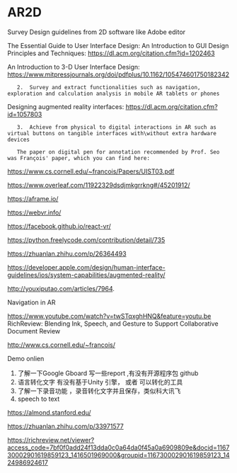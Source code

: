 # AR2D

 Survey Design guidelines from 2D software like Adobe editor  
 

 
The Essential Guide to User Interface Design: An Introduction to GUI Design Principles and Techniques: https://dl.acm.org/citation.cfm?id=1202463
 
An Introduction to 3-D User Interface Design: https://www.mitpressjournals.org/doi/pdfplus/10.1162/105474601750182342
 

       2.  Survey and extract functionalities such as navigation, exploration and calculation analysis in mobile AR tablets or phones  
 

Designing augmented reality interfaces: https://dl.acm.org/citation.cfm?id=1057803

       3.  Achieve from physical to digital interactions in AR such as virtual buttons on tangible interfaces with\without extra hardware devices 
       
       The paper on digital pen for annotation recommended by Prof. Seo was François' paper, which you can find here:
https://www.cs.cornell.edu/~francois/Papers/UIST03.pdf

https://www.overleaf.com/11922329dsdjmkgrrkng#/45201912/ 

https://aframe.io/

https://webvr.info/



https://facebook.github.io/react-vr/ 

https://python.freelycode.com/contribution/detail/735



https://zhuanlan.zhihu.com/p/26364493 



https://developer.apple.com/design/human-interface-guidelines/ios/system-capabilities/augmented-reality/

http://youxiputao.com/articles/7964. 

Navigation in AR 


https://www.youtube.com/watch?v=twSTqxghHNQ&feature=youtu.be    RichReview: Blending Ink, Speech, and Gesture to Support Collaborative Document Review

http://www.cs.cornell.edu/~francois/   

Demo onlien 

1. 了解一下Google Gboard 写一些report ,有没有开源程序包 github 
2. 语言转化文字 有没有基于Unity 引擎， 或者 可以转化的工具
3. 了解一下录音功能 ，录音转化文字并且保存，类似科大讯飞
4. speech to text   

https://almond.stanford.edu/

https://zhuanlan.zhihu.com/p/33971577

https://richreview.net/viewer?access_code=7bf0f0add24f13dda0c0a64da0f45a0a6909809e&docid=116730002901619859123_1416501969000&groupid=116730002901619859123_1424986924617



